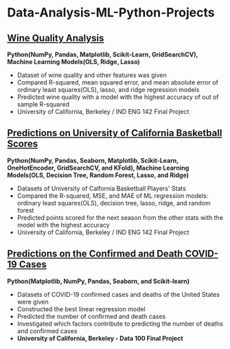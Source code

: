 # Data-Analysis-ML-Python-Projects
## [Wine Quality Analysis](https://github.com/yoons12055/Data-Analysis-ML-Python-Projects/tree/main/Wine%20Quality%20Analysis)
**Python(NumPy, Pandas, Matplotlib, Scikit-Learn, GridSearchCV), Machine Learning Models(OLS, Ridge, Lasso)**
- Dataset of wine quality and other features was given
- Compared R-squared, mean squared error, and mean absolute error of ordinary least squares(OLS), lasso, and ridge regression models
- Predicted wine quality with a model with the highest accuracy of out of sample R-squared
- University of California, Berkeley / IND ENG 142 Final Project

## [Predictions on University of California Basketball Scores](https://github.com/yoons12055/Data-Analysis-ML-Python-Projects/tree/main/UC%20Basketball%20Scores)
**Python(NumPy, Pandas, Seaborn, Matplotlib, Scikit-Learn, OneHotEncoder, GridSearchCV, and KFold), Machine Learning Models(OLS, Decision Tree, Random Forest, Lasso, and Ridge)**
- Datasets of University of Calfornia Basketball Players' Stats
- Compared the R-squared, MSE, and MAE of ML regression models: ordinary least squares(OLS), decision tree, lasso, ridge, and random forest
- Predicted points scored for the next season from the other stats with the model with the highest accuracy
- University of California, Berkeley / IND ENG 142 Final Project

## [Predictions on the Confirmed and Death COVID-19 Cases]()
**Python(Matplotlib, NumPy, Pandas, Seaborn, and Scikit-learn)**
- Datasets of COVID-19 confirmed cases and deaths of the United States were given
- Constructed the best linear regression model
- Predicted the number of confirmed and death cases
- Investigated which factors contribute to predicting the number of deaths and confirmed cases
- **University of California, Berkeley - Data 100 Final Project**

